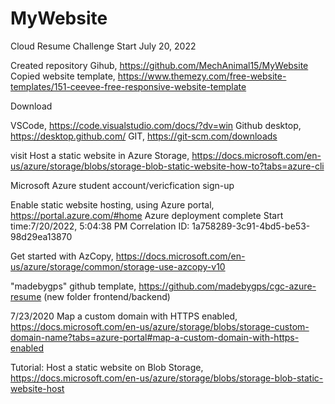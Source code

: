 # MyWebsite
Cloud Resume Challenge
Start July 20, 2022

Created repository Gihub, https://github.com/MechAnimal15/MyWebsite
Copied website template, https://www.themezy.com/free-website-templates/151-ceevee-free-responsive-website-template


Download 

VSCode, https://code.visualstudio.com/docs/?dv=win
Github desktop, https://desktop.github.com/
GIT, https://git-scm.com/downloads

visit
Host a static website in Azure Storage, https://docs.microsoft.com/en-us/azure/storage/blobs/storage-blob-static-website-how-to?tabs=azure-cli

Microsoft Azure student account/vericfication sign-up

Enable static website hosting, using Azure portal, https://portal.azure.com/#home
Azure deployment complete 
Start time:7/20/2022, 5:04:38 PM
Correlation ID: 1a758289-3c91-4bd5-be53-98d29ea13870


Get started with AzCopy, https://docs.microsoft.com/en-us/azure/storage/common/storage-use-azcopy-v10

"madebygps" github template, https://github.com/madebygps/cgc-azure-resume (new folder frontend/backend)

7/23/2020
Map a custom domain with HTTPS enabled,  https://docs.microsoft.com/en-us/azure/storage/blobs/storage-custom-domain-name?tabs=azure-portal#map-a-custom-domain-with-https-enabled

Tutorial: Host a static website on Blob Storage, https://docs.microsoft.com/en-us/azure/storage/blobs/storage-blob-static-website-host
